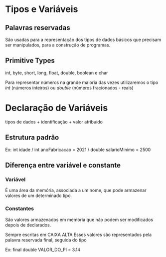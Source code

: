 # Tipos e Variáveis

## Palavras reservadas
São usadas para a representação dos tipos de dados básicos que precisam ser manipulados, para a construção de programas.

## Primitive Types
int, byte, short, long, float, double, boolean e char

Para representar números na grande maioria das vezes utilizaremos o tipo _int_ (números inteiros) ou _double_ (números fracionados - reais)

# Declaração de Variáveis

tipos de dados + identificação + valor atribuído

## Estrutura padrão

<tipo> <nomeVariavel> <atribuicaoDeValorOpcional>
  
  Ex:
   int idade / 
   int anoFabricacao = 2021 /
   double salarioMinimo = 2500
  
  ## Diferença entre variável e constante
  
  ### Variável
  
  É uma área da memória, associada a um nome, que pode armazenar valores de um determinado tipo.
  
  ### Constantes
  
  São valores armazenados em memória que não podem ser modificados depois de declarados.
  
  Sempre escritas em CAIXA ALTA
  Esses valores são representados pela palavra reservada final, seguida do tipo
  
  Ex:  final double VALOR_DO_PI = 3.14




